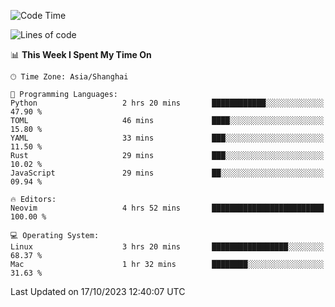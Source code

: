 <!--START_SECTION:waka-->
![Code Time](http://img.shields.io/badge/Code%20Time-1%2C634%20hrs%2059%20mins-blue)

![Lines of code](https://img.shields.io/badge/From%20Hello%20World%20I%27ve%20Written-287.8%20thousand%20lines%20of%20code-blue)

📊 **This Week I Spent My Time On** 

```text
🕑︎ Time Zone: Asia/Shanghai

💬 Programming Languages: 
Python                   2 hrs 20 mins       ████████████░░░░░░░░░░░░░   47.90 % 
TOML                     46 mins             ████░░░░░░░░░░░░░░░░░░░░░   15.80 % 
YAML                     33 mins             ███░░░░░░░░░░░░░░░░░░░░░░   11.50 % 
Rust                     29 mins             ███░░░░░░░░░░░░░░░░░░░░░░   10.02 % 
JavaScript               29 mins             ██░░░░░░░░░░░░░░░░░░░░░░░   09.94 % 

🔥 Editors: 
Neovim                   4 hrs 52 mins       █████████████████████████   100.00 % 

💻 Operating System: 
Linux                    3 hrs 20 mins       █████████████████░░░░░░░░   68.37 % 
Mac                      1 hr 32 mins        ████████░░░░░░░░░░░░░░░░░   31.63 % 
```


 Last Updated on 17/10/2023 12:40:07 UTC
<!--END_SECTION:waka-->
